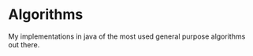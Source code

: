 Algorithms
==========
My implementations in java of the most used general purpose algorithms out there.

